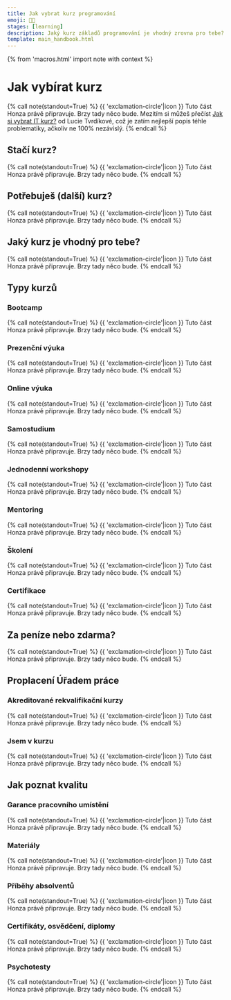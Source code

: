 ```yaml
---
title: Jak vybrat kurz programování
emoji: 🧑‍🏫
stages: [learning]
description: Jaký kurz základů programování je vhodný zrovna pro tebe? Které jsou rekvalifikační a jak je to s úřadem práce? Prezenčně, nebo online? Za peníze, nebo zdarma?
template: main_handbook.html
---
```


{% from 'macros.html' import note with context %}

# Jak vybírat kurz

{% call note(standout=True) %}
  {{ 'exclamation-circle'|icon }} Tuto část Honza právě připravuje. Brzy tady něco bude.
  Mezitím si můžeš přečíst [Jak si vybrat IT kurz?](https://lucietvrdikova.cz/nahlednete-za-oponu-jak-si-vybrat-it-kurz/) od Lucie Tvrdíkové, což je zatím nejlepší popis téhle problematiky, ačkoliv ne 100% nezávislý.
{% endcall %}

## Stačí kurz?

<!-- 80 % hodnoty kurzu je na tobe -->
<!-- nikdo z tebe programatora neudela -->
<!-- projekt -->

{% call note(standout=True) %}
  {{ 'exclamation-circle'|icon }} Tuto část Honza právě připravuje. Brzy tady něco bude.
{% endcall %}

## Potřebuješ (další) kurz?

<!-- tutorial hell -->

{% call note(standout=True) %}
  {{ 'exclamation-circle'|icon }} Tuto část Honza právě připravuje. Brzy tady něco bude.
{% endcall %}

## Jaký kurz je vhodný pro tebe?

{% call note(standout=True) %}
  {{ 'exclamation-circle'|icon }} Tuto část Honza právě připravuje. Brzy tady něco bude.
{% endcall %}

## Typy kurzů

### Bootcamp

{% call note(standout=True) %}
  {{ 'exclamation-circle'|icon }} Tuto část Honza právě připravuje. Brzy tady něco bude.
{% endcall %}

### Prezenční výuka

{% call note(standout=True) %}
  {{ 'exclamation-circle'|icon }} Tuto část Honza právě připravuje. Brzy tady něco bude.
{% endcall %}

### Online výuka

{% call note(standout=True) %}
  {{ 'exclamation-circle'|icon }} Tuto část Honza právě připravuje. Brzy tady něco bude.
{% endcall %}

### Samostudium

<!-- text, video, youtube, platformy -->
<!-- neni osnova, tutorial hell -->
<!-- nedelaji chyby na obrazovce -->

{% call note(standout=True) %}
  {{ 'exclamation-circle'|icon }} Tuto část Honza právě připravuje. Brzy tady něco bude.
{% endcall %}

### Jednodenní workshopy

{% call note(standout=True) %}
  {{ 'exclamation-circle'|icon }} Tuto část Honza právě připravuje. Brzy tady něco bude.
{% endcall %}

### Mentoring

{% call note(standout=True) %}
  {{ 'exclamation-circle'|icon }} Tuto část Honza právě připravuje. Brzy tady něco bude.
{% endcall %}

### Školení

{% call note(standout=True) %}
  {{ 'exclamation-circle'|icon }} Tuto část Honza právě připravuje. Brzy tady něco bude.
{% endcall %}

### Certifikace

<!-- certifikát vs certifikace -->

{% call note(standout=True) %}
  {{ 'exclamation-circle'|icon }} Tuto část Honza právě připravuje. Brzy tady něco bude.
{% endcall %}

## Za peníze nebo zdarma?

<!-- Přednášky vysokých škol -->

{% call note(standout=True) %}
  {{ 'exclamation-circle'|icon }} Tuto část Honza právě připravuje. Brzy tady něco bude.
{% endcall %}

## Proplacení Úřadem práce

### Akreditované rekvalifikační kurzy

{% call note(standout=True) %}
  {{ 'exclamation-circle'|icon }} Tuto část Honza právě připravuje. Brzy tady něco bude.
{% endcall %}

### Jsem v kurzu

{% call note(standout=True) %}
  {{ 'exclamation-circle'|icon }} Tuto část Honza právě připravuje. Brzy tady něco bude.
{% endcall %}

## Jak poznat kvalitu

### Garance pracovního umístění

<!-- Income Share Agreement -->

{% call note(standout=True) %}
  {{ 'exclamation-circle'|icon }} Tuto část Honza právě připravuje. Brzy tady něco bude.
{% endcall %}

### Materiály

{% call note(standout=True) %}
  {{ 'exclamation-circle'|icon }} Tuto část Honza právě připravuje. Brzy tady něco bude.
{% endcall %}

### Příběhy absolventů

{% call note(standout=True) %}
  {{ 'exclamation-circle'|icon }} Tuto část Honza právě připravuje. Brzy tady něco bude.
{% endcall %}

### Certifikáty, osvědčení, diplomy

<!-- certifikát vs certifikace -->

{% call note(standout=True) %}
  {{ 'exclamation-circle'|icon }} Tuto část Honza právě připravuje. Brzy tady něco bude.
{% endcall %}

### Psychotesty

{% call note(standout=True) %}
  {{ 'exclamation-circle'|icon }} Tuto část Honza právě připravuje. Brzy tady něco bude.
{% endcall %}




<!-- {#

Certifikát vydaný společností Green Fox Academy, který dokládá splnění podmínek kurzu a složení závěrečné zkoušky.
Pokud splníš podmínky pro účast v akreditovaném kurzu, získáš i osvědčení o rekvalifikaci od MŠMT ČR.

jsemvkurzu.cz
https://www.uradprace.cz/rekvalifikace-1
https://cs.wikipedia.org/wiki/Rekvalifikace

https://beta.www.jobs.cz/poradna/programujte-5-rad-jak-si-vybrat-dobry-kurz/
https://www.czechitas.cz/blog/jak-si-vybrat-kurz
https://www.itnetwork.cz/blog/jak-si-vybrat-it-kurz-v-5-jednoduchych-krocich

- základy programování kurz
- online
- rekvalifikační
- letní
kurz programování
- recenze
- online, youtube
- cena
- zdarma
- pro začátečníky
- pro děti
- pro ženy
- python, java, c#, cnc, webových stránek, webu
- praha, brno, ostrava, olomouc...

problem rekvalifikacnich kurzu
https://discord.com/channels/769966886598737931/788823881024405544/806236997545885718

BTW možnost splácet až ze mzdy je o dost méně výhodná, než si vzít úvěr v bance. Pokud bych si půjčil na celých ~170000 Kč, co stojí GFA a splácel to celé ty 4 roky, tak je to splátka kolem 4000 měsíčně a cena celého úvěru je 20000 Kč. Rozdíl 70000 Kč a samozřejmě v tom zahrnuto vše, co musí banky dodržet ze zákona. Chápu, že ho každej nedostane, ale nedalo mi to nepoznamenat.
https://www.facebook.com/groups/144621756262987/permalink/812343062824183/?comment_id=812442359480920&reply_comment_id=812627816129041&__cft__[0]=AZUT0qkG5wJZCam03qPSdt7pl0uDNOKGs5BRTL57sMVx6tkugan65PyUSGGJFZ3pikwddVx0UMZXjYxmFvRh0ceDbkrkOCZ_4QTMF7zp0aDDNlGx8eWqLcoYlU6opPd1NZw&__tn__=R]-R

Dan: Jeden velkej problém bootcampů je ten, že pro ně je obchodně nejlepší vzít lidi, co by to zvládli sami, ale neví to. Nejmíň práce je to naučit, nejlepší úspěchy absolventů.

Sekce s mnoha odkazy na kurzy je tato https://junior.guru/practice/#courses S tou nejsem spokojený, protože jedním z cílů JG je vyřešit začátečníkům rozhodovací paralýzu a ukázat jim jasnou cestu, kde a s čím začít. Tato sekce jde proti tomu, je to snaha o vyčerpávající výčet a různé vzdělávací agentury jsou tam abecedně na jedné hromadě. Právě jsem tam SDA přidal, odkaz na vás tam určitě patří. Jaká je budoucnost té sekce zatím nevím, ale v současné chvíli si myslím, že takový seznam nikomu moc nepomáhá. Bylo by podle mě lepší vysvětlit co je bootcamp, online kurz, prezenční kurz, jaké jsou v ČR/SR možnosti. Dodat lidem informace, které jim pomohou zjistit kontext a informovaně si sami z nějakého nezaujatého „katalogu“ vybrat to, co jim bude nejvíc vyhovovat - jinak se budou rozhodovat jen podle toho, kdo bude mít nejvytrvalejší PR (...narážím na Coding Bootcamp Praha).

Ahoj, chci se zeptat jaká je realita mezi kurzem a zaměstnání? Ptám se pro to jestli se dá uplatnit zkušenosti  z kurzu kterým jsem prošel a nebo to chce se zaměřit ještě na něco ?

vytvořit „návod“ na kurzy a bootcampy do příručky a propojit to - Jak vybrat kurz?

Dopředu můžu říct že žádný kurz z tebe programátora neudělá pokud tomu nedáš víc času sám.
https://www.facebook.com/groups/144621756262987/posts/901761870548968/?__cft__[0]=AZVHxasMxYVuyYJzNQaSd3oe0DO85-T_IdwNLf1vzCgHTjAvg5dWlOGnbDx56CSLgu1jcq7zu0UviPCgLlbhj95_ZdrVR3g7kfTJblMkv6zkt_EKTUIJ6tPzjm8Mvbv-hIGKdHrrO6wWvP9b1WncCCWjzWOc8u4yZXDwVEq_3QYyuZ0QAyf2dRBBW6S_h7DY8yo&__tn__=%2CO%2CP-R

typy kurzů
tutorial hell

Learn learn learn loop
https://twitter.com/OzolinsJanis/status/1420344259367030784

https://twitter.com/OzolinsJanis/status/1592122944280748035

Code Tutorials Are Holding You Back https://www.youtube.com/watch?v=EkUuXQUByuw

Poslechnout ještě jednou a udělat z toho citáty a linkovat z katalogu pod skillmea
https://overcast.fm/+U67E82wxk

Stránka o tom, jak vybírat kurz atd.
https://discord.com/channels/@me/790198607193309204/889127635551133828

mrknout na disk do analýza trhu / gfa

Dan vysvětluje akreditace ÚP https://www.facebook.com/groups/144621756262987/posts/968205110571310/

Nukiska
https://discord.com/channels/769966886598737931/917869792495550474/920361602455306311

Mentoři za peníze
https://discord.com/channels/769966886598737931/788826407412170752/887687959669800970

ETICKÉ DILEMA
Rovnou doplním etický dilema, na který jsem narazil jako někdo, kdo komerčně pomáhá začátečníkům k první práci: Nejvíc peněz za nejmíň práce je nechat si platit od lidí, kteří to vlastně (skoro) nepotřebujou, ale z nějakýho důvodu to nevědí. Těch, co už umí skoro všechno potřebný nebo těch, kteří by se to klidně naučili sami z nějakých online kurzů. V podstatě jen „slíznout smetanu“ a inkasovat od nich za fixní délku výuky nebo provizi od zaměstnavatelů nebo oboje. Taky máš pak krásný statistiky, spousta absolventů to pak fakt dělá atd. Lidi, kteří potřebujou třeba víc tý pomoci jsou z takového hlediska (fixní cena) nákladnější a míň zajímavý. Ostatně některý kurzy/akademie jsou přímo firem nebo v těsný spolupráci s jejich recruitery nebo s recruiterskýma firmama. Což není nutně špatně, ty lidi chtějí najít práci a firmy zase lidi, ale je dobrý si uvědomit, kudy tečou peníze a tedy zájmy. Proto jim pak nevadí, když hodně lidí odpadne (během nebo v přijímacím procesu), protože náklady byly malé a získali tím přeci jen několik lidí, z kterých něco budou mít. (Tím nemyslím jen Smartbrains i když to vypadá, že to sedí i na ně)
https://discord.com/channels/769966886598737931/769966887055392768/862732587192549416

GFA cena
https://discord.com/channels/769966886598737931/769966887055392768/860589911634477076

ISA (Income Share Agreement)
https://discord.com/channels/769966886598737931/789092262965280778/862726102212149298

Zed Shaw - bootcampy

Bootcampy které slibuji napojeni na firmy jsou v podstatě lež, žádný 90% positioning není, alumni si pak s minimální pomoci bootcampu hledají práci sami a to i na stránkách jako JG. Certifikat z bootcampu nemá žádnou hodnotu.
https://www.reddit.com/r/learnprogramming/comments/ibiu5o/took_a_bootcamp_more_than_doubled_my_salary_not/

Bootcampy
https://twitter.com/jesslynnrose/status/1217041708170522625
https://twitter.com/jesslynnrose/status/1217041708170522625
https://www.freecodecamp.org/news/coding-bootcamp-handbook/

Bootcamp mi doporučil Balda. Bootcamp je super, protože je intenzivní a dlouhodobý, takže se toho naučíte spoustu (pokud to mentálně ustojíte), ale dáte za něj slušnější balík peněz
https://www.codingbootcamp.cz/

https://twitter.com/rubenharris/status/1225185221244379136



AKREDITOVANÉ KURZY MŠMT
https://www.msmt.cz/vzdelavani/dalsi-vzdelavani/databaze

Dan:

Já chápu, že hledáte „akreditaci na ÚP“ (ve skutečnosti ji uděluje MŠMT), protože to nechcete platit. Zkusím vám ale přidat i pohled z druhé strany.

I já bych byl rád, kdyby někdo uhradil/přispěl na náklady lidem, kterým pomáhám v získání jejich první práce v IT.

Proto jsem se o možnost akreditace zajímal, ale vzdal jsem to, protože velká část těch požadavků jde proti tomu, jak jsem přesvědčen, že je nejlepší se učit.

Další faktor je, že pokud díky akreditaci má někdo zajištěn přísun dotovaných lidí z Úřadu práce, má poměrně malou motivaci to nějak měnit a modernizovat, protože zlepšení víc lidí nepřinese, stojí peníze a zas tolik ÚP neproplácí, nehledě na to, že radikálnější změny by vyžadovaly další náklady na akreditaci…

Čímž neříkám, že (všechny) akreditované kurzy jsou špatné, znám absolventy některých, kteří v IT pracují, ale neumím je s čistým svědomím doporučit.

-------

Ještě jednu vlastnost ty rekvalifikační kurzy mají tím, že na ně ÚP vlastně moc neplatí, pokud tam není významná spoluúčast, tak ani nebývají dost rozsáhlé, aby reálně dostatečně připravily na praxi. Z nuly/skoro nuly na zaměstnatelného (a je asi jedno co) mi přijdou 3 měsíce mnohem rozumnější minimum.

Přemýšlím co vám poradit, protože i to, že teď začaly prázdniny znamená, že se nedá ani chodit někam na FIT na přednášky apod. případně na cenově dostupné kurzy na VŠ (typu http://kurzy.vsb.cz/, nevidím tam data, je to v Ostravě, … ale jen pro ilustraci).

Inventi už tu někdo zmiňoval a možná jsou i další firmy, které budou ochotny si někoho vychovat, typicky pro ty úplně entry-level testerské pozice.

Nejrealističtější a nejpraktičtější mi připadá začít se učit hned, sám pomocí online kurzů. Datař/tester nejsem, takže konkrétní dobré kurzy bude muset doporučit někdo jiný. Z jiných částí IT mám poměrně dobrou zkušenost s Codecademy.

A zároveň zkusit najít někoho, kdo to dělá a může nasměrovat na začátku. Kdyby ho zajímal webový frontend, tak rád pomůžu.

Rychlokvašky
https://discord.com/channels/769966886598737931/1104687389328281672/1105964105094934638

No rozhodně bych si poradila ať se více ptám na věci, které mi nebyly úplně jasné. I když prostředí v Pyladies bylo přátelské, ten strach položit "hloupý dotaz" tam pořád častečně byl a byla to škoda :). Dále nenechat se odradit a zdeptat tím, že to trvá déle než člověk čeká, popřípadě má pocit, že mu to jde pomaleji než zbytku. A taky teď zpětně vnímám to, že vymyslet si nějaký větší projekt a sehnat si mentora na zpětnou vazbu by mě dopředu posunulo rozhodně rychleji. A rozhodně bych si doporučila věnovat se tomu pravidelně. Stávalo se mi, že jsem měla v učení třeba měsíc pauzu a pak bylo o dost těžší se do toho znovu  dostat :).

Příručka: rekvalifikace proplacená od státu
https://byznys.ihned.cz/c1-66848610-chcete-rekvalifikaci-na-programatora-ci-pilota-dronu-vime-jak-si-ji-nechat-zaplatit-statem-nebo-unii

Certifikáty a akreditace
https://trello.com/c/Wfy4o1o8/4926-certifikaty

https://www.czechitas.cz/blog/jak-si-vybrat-kurz

mely by kurzy mit vlastni materialy?
https://discord.com/channels/769966886598737931/769966887055392768/845278004624228372

maji najaky smysl psychotesty?
https://discord.com/channels/769966886598737931/769966887055392768/845265153971716107

co je bootcamp
https://www.facebook.com/groups/1806114342948040/permalink/3581897008703089/?comment_id=3582808101945313&__cft__[0]=AZVLPF3myMElmSDbhPIfH2EZ_WoHV5ppoxFJuhlx90CTy5jEt8mXlPdgb37GZMRp13tfKjPTm9LoDfBuu9oWumBKTlHgU2-QdTKVuuGwHsCqwMuNvsFEAe_W8eDwWCDPsHg9v80aSIvrh9H0haubkwBohkixR4aQwzGnNl0Cbup9AzD_wdDoPFFdVGPz-he0xL0&__tn__=R]-R


--- https://discord.com/channels/769966886598737931/1107639286486028321/1107697000478158848
Ze zkušenosti z 8 měsíčního SDA:

1. Nedělat kurz s tím, že když ho udělám, budu mít práci, ale s tím, že když ho udělám, začnu tvořit svoje projekty a nepřestanu se učit
2. Reálně si určit časový možnosti (frekvence kurzu, délka, moje tendence k prokrastinaci, dojíždění pokud není online, děti, atp.) tak, abych nevyhořel a měl čas na vlastní procvičování mimo kurz, čtení si a zajímání se, rejpání, experimentování
3. Nenechat se od kurzu demotivovat tím, že třeba jsem si vybral backend, ale teď mě láká frontend atp.
4. Přidat se do nějaký komunity / chodit na workshopy, případně na to nebýt sám
5. Nezačínat se učit programovat kurzem, ale nejdřív si to chvíli zkoušet
6. Kurz není potřeba
7. Programovat je potřeba
8. Nenechat se rozladit množstvím technologií a případně tím, že já se učím tuto, ale u nějaký podobný alternativy všude čtu, že je populárnější
9. Ptát se lektora, zejména, pokud mi něco není jasný a ne jen sedět, koukat, opisovat a pak si to hledat (na to stačí youtube a nepotřebuju drahý kurz a lektora)
---


--- https://discord.com/channels/769966886598737931/769966887055392768/1107575340919947344
Kdybych měl **tipnout** proč — tedy kromě nejpravděpodobnějšího zkreslení malým vzorkem — tak ty, které projdou DA se to už předtím léta vlastně učily, takže toho vlastně umí spoustu a teprve po DA se odhodlají tu práci hledat.
U testingu čekám víc „nejsnazší začátek, není potřeba tolik umět“ a v kombinaci s tím, že narozdíl od „něco si naprogramuju“ asi nikdo doma neřekne „něco si otestuju“, takže veškerá znalost jde z kurzů, které si myslím nevybírají účastnice tolik podle stávajících IT znalostí, tak to tak může dopadat. Podle motivace snad vybírají, ale pokud je celý proces od 0 do zaměstnání moc rychlý, ani si nestačí uvědomit, co ta práce znamená.
---


--- https://discord.com/channels/769966886598737931/1102026858268209192/1102981412170235966
Jen dodám, že
> nevim jak posoudit verohodnost a efektivitu daneho kurzu
neví asi nikdo 😄 Ale základ je pochopit svou situaci, pochopit co každý z těch kurzů nabízí a minimálně si vybrat ten, který se pro tu mou situaci nejvíc hodí. Např. ITnetwork a GFA jsou typově kurzy úplně jiné, za úplně jiné peníze, s úplně jinou časovou náročností a stylem výuky a hodí se pro úplně jiné lidi. Jestli se upsat nějakému konkrétnímu kurzu je otázka až na druhém místě, protože nejdřív musíš vědět, z čeho vůbec vybíráš.
---


--- https://discord.com/channels/769966886598737931/811910392786845737/856204731193884683
Zajímavý web https://calmcode.io/ s krátkými lekcemi, který zatím pokrývá hlavně Python. Líbí se mi, že lekce k args a kwargs končí srozumitelným příkladem situace, kdy se podobná věc může hodit. https://calmcode.io/args-kwargs/usecase.html
---


--- https://discord.com/channels/769966886598737931/811910782664704040/869859900572983377
Jessica Rose si plní sen udělat začátečnický webdev kurz zadarmo: https://www.classcentral.com/report/webdev-bootcamp/
Za Jessicu se můžu zaručit, není to žádné skryté tahání peněz.  (Jestli ji teda nezradí platforma, ale to Class Central  vypadá OK.)
Místo peněz kurz vyžaduje čas a dřinu, jak říkají v https://www.classcentral.com/report/webdev-bootcamp/#expectations  ~~(Já ten čas nemám, tak se nepřihlásím...)~~
---


--- https://discord.com/channels/769966886598737931/788832177135026197/868020295351537704
https://www.udemy.com/course/the-modern-python3-bootcamp/
https://www.udemy.com/course/100-days-of-code/
https://www.udemy.com/course/automate/ (kdysi jsem někde sehnal kód, abych to měl zdarma, ale teď nemůžu najít kde)
---


--- https://discord.com/channels/769966886598737931/788832177135026197/1050093159587250176
„tenhle kurz Javy je co jsem viděl je asi nejvíc oceňovanej on-line a na druhou stranu se o něm hodně málo ví. Sám jsem ho zatím neprošel a koukal jsem do něj a vypadal fakt dobře :)) “, napsal mi jinde <@414887173154930698>, tak to sem dávám:

https://java-programming.mooc.fi/
---


--- https://discord.com/channels/769966886598737931/789092262965280778/1040690678247739483
Ha ha, nevím jestli pod stejnou skupinou, ale na ten příspěvek jsem na fb reagoval jako absolvent (nemám žádný jiný business s GFA).

A moje vlastní pritakani, tedy částečný souhlas byl pouze s tím co jsem dával zpětnou vazbu i GFA po dokončení, že prostě neřeknou úplně narovinu jak extrémně náročné to je. Oni to jako naznačí, ale není v jejich zájmu si brát zákazníka.

Myslim že nejdůležitější je celá životní fáze ve které se člověk nachází, jestli si to může dovolit finančně, jestli je v "nejlepší fázi života" Teda neřeší nějaký extrémní stress, neřeší nějaká velká vztahová traumata, neřeší osobní I pracovní problémy, nebo zdravotní problémy. Oni to naznačí, ale spíš to nedotahnou dokonce, než aby si vzali klienta (alespoň za mě jsem měl takový pocit) a pokud máte úplně optimální situaci, ale třeba jste v životě neprogramovali, připravte se na jízdu na tobogánu mordorem (zejména u té intenzivní části)

Nadruhou stranu pokud jste ready (což člověk nikdy sám pořádně neví, ale dá se to alespoň odhadnout a v tomhle myslím že by to měl mít greenfox jako první informací na svých stránkách) a jste ochotni u intenzivního kurzu trpět (ne nutně) a zároveň si přinést spoustu obohacujicich zážitků obecně jste velmi výkonné povahy (nebo alespoň běžně) greenfox naprosto doručí co slibuje a celý ten komentář je vážně spíš fikce z mojí zkušenosti.

Ale prostě někdo kdo nikdy neprogramoval a najednou má sedět 12 hodin denně velmi intenzivně u náročné programátorské látky, bude muset podat bez nadsázky trochu heroický výkon. Abych to trochu odlehcil, začínal jsem v intenzivní fázi že které jsem pak přešel na Part-time (zjistil jsem že můj život pro to není dost zařízený, zároveň jsem v tom viděl unikátní příležitost)  a v té intenzivní verzi jsme měli např člověka který měl vlastní business, (vlastní firmu) velkou rodinu a stíhal mám pocit si v přípravném týdnu na zkoušky  odjet na dovololenou, celou látku zvládat jako jeden z těch více vepředu a během onlinelekci
---


--- https://discord.com/channels/769966886598737931/789092262965280778/1037426032849993776
Kromě kurzů od <:czechitas:842465242071171132>  Czechitas (Staň se kodérkou nebo DA: Web), které mají bezkonkurenční poměr cena / výkon, tak jen nás, tedy <:coreskill:929824061071192084> https://CoreSkill.tech

Jaké jsou alternativy?
<:sdacademy:929734682097107024> SDA https://sdacademy.cz/kurzy/javascript/
Primakurzy https://www.primakurzyonline.cz/tvorba-www-stranek (obsah nedostatečný)
<:engeto:929737378288005140> https://engeto.cz/webova-akademie/ (příliš krátké)
StepIT: https://praha.itstep.org/kurz-front-end (ale není to online)
Škola kódu: https://skolakodu.cz/web-programator/ (jQuery uff)
AbecedaPC https://skoleni.abecedapc.cz/rekvalifikace-webdesigner (sorry, ale nesmyslný obsah)

Ostatní, například <:greenfox:929737456423698472> GFA a další neučí frontend nebo **jen** frontend
---


--- https://discord.com/channels/769966886598737931/769966887055392768/1010071732880674816
**Zájem firmy** je tvorba zisku. Pokud nebudeš mít výsledky, tak nepřijdou klienti a nebude zisk. Takže opravdová spokojenost je až sekundární. A opět sem to viděl na vlastní oči.
Já to mám sice trochu jinak, ale taky tomu, co dělám, říkám byznys skoro ironicky.

> klientových očekáváních
I protože jsme na dlouho a za poměrně dost peněz, tak se snažíme to očekávání na začátku sladit jak jenom to jde.
Takže je to zodpovědnost firmy. Opět jsem viděl lidi, co dali nevratně vyšší desítky tisíc za kurz, který byl moc pokročilý nebo moc začátečnicky pro jejich úroveň, považuju to primárně za selhání toho, kdo jim to prodal.

> schopnostech
jasně, někomu to jde rychleji nebo už má start za sebou, proto jedeme personalizovaně, každej svým tempem, to je dost těžké při skupinové frontální výuce řešit

> někdy mám pocit, že se ji žák snaží zbavit
Určitě někdo může zaujmout hodně pasivní postoj, „bav mě / uč mě“, zvlášť když je to povinná (a „povinná“) výuka někde na ZŠ a SŠ, ale i proto pomáhám jen dospělým, kteřá to mají už srovnané a motivaci mají vyřešenou.
Zážitek s několika lidmi, co byli mentálně ještě na střední mi stačil, abych věděl, že to není pro mě.
A píšu mentálně, poznal jsem i mladší věkem než oni, s kterýma byla radost něco dělat.
---


--- https://discord.com/channels/769966886598737931/769966887055392768/1009900463908462622
Mě to přijde strašně důležitý téma, už protože nějaké „kurzy“ dělám jako živobytí 🙂 a taky asi každý tady v klubu nějakým kurzem projde (i kdyby byl online).

Pointa toho mého pohledu je, že neexistuje žádná objektivní metrika, kterou by se daly kurzy srovnávat. Ve světě bootcampů je to často % těch, co do nějaké doby najdou práci, ale jednak se s tou metrikou snadno a často podvádí (i když formálně to může být pravdivé číslo) a jednak je to závislé i na tom, jaké lidi nabíráš atd.

Proto je nakonec subjektivní hodnocení lidí, kteří tím projdou, to jediné relevantní ne protože by bylo ideální, ale protože jiné reálně není možné a samozřejmě je lepší než nějaké skóre typu 4/5, se dozvědět kvalitativní data typu lektoři byli takoví a makoví, měli na nás tolik času, problémy v kurzu firma řešila atd.
---


--- https://discord.com/channels/769966886598737931/769966887055392768/999610490294652958
Nemám zkušenost konkrétně s ITnetwork, takže píšu obecně. Pokud seženeš dobrý kurz a pracák ti to proplatí, tak je to samozřejmě značka ideál, protože budeš za sebou mít dobrý kurz a ušetříš peníze 🙂 Hrajou do toho ale několik věcí:

📝 Kurz, který lze proplatit pracákem, musí splňovat nějaké formální požadavky, které mohou být třeba trochu zastaralé, nebo náročné na byrokracii či jinou režii. Toto ovlivňuje způsob, jakým lze pak ten kurz vést a ne každý má prostor a energii na to, aby to splnil, i když by to splnit mohl, nebo dělal ten kurz inovativně navzdory těm formálním požadavkům.

<:philosoraptor:911721791146315826> Kurz, který umožňuje proplacení z pracáku, má přísun lidí z pracáku. Lidé tam jdou a neplatí to. To vytváří určité motivační pokřivení, protože na to lidi nehážou svoje vlastní peníze a tudíž nehodnotí tak přísně kvalitu (když to nebude užitečné, nechají si to proplatit a pokrčí rameny, ale neřeknou si „tyjo, to za to fakt nestálo, chci peníze zpět, nebo jim napíšu blbou recenzi aspoň“). Zároveň kurz má dobrý zdroj studentů, kteří jdou po ceně (mají proplaceno, tedy to mají zadarmo nebo skoro zadarmo) a nemusí se namáhat udělat ten kurz nutně nějak skvěle aktuální nebo jinak perfektní, protože i průměrný kurz bude prostě stačit, studenti přijdou, peníze přijdou, proč se snažit. Tímto nechci ty kurzy všechny nějak šmahem hodnotit, jen chci prostě říct, že je dobré si vždy uvědomit byznys model a motivaci toho, od koho kupuju, protože mi to pak umožní dávat si pozor na ty správné věci, když vybírám.

🏅 Drtivá většina kurzů nestačí na to, abys pak naběhl na pohovor a z první tě vzali, i kdyby to desetkrát v promo materiálech tvrdili. Stát se to může, ale častěji potřebuješ ještě udělat něco navíc po kurzu, typicky vytvořit nějaký svůj demo projekt, na kterém ukážeš, že umíš něco sám vyřešit a vytvořit, ne pouze „opisovat z tabule“. Pokud kurz dává nějaký certifikát, je to pro většinu zaměstnavatelů jako diplom z plavání ve školce. Je to milé, ale přihlížet budou spíš na to, co ukážeš v bazénu. Pro samotný certifikát to tedy spíš nedělej, dobře si prostuduj náplň kurzu. Toto se týká skoro všech kurzů, ne pouze těch, které umožňují proplacení z pracáku.
---


--- https://discord.com/channels/769966886598737931/788832177135026197/985177771284262962
20 hodin týdně 2 roky.
https://twitter.com/kondrej/status/1535586323461033984
https://twitter.com/svpino/status/1535230313315508224
https://github.com/ossu/computer-science
---


--- https://discord.com/channels/769966886598737931/788832177135026197/985904462071742535
[Python / Java / Kotlin / Frontend]
**JetBrains Academy** (https://www.jetbrains.com/academy/)
- Pěkné učební plány postavené na psaní malých projektů
- Vlastní knowledge map a propojení s IDE od JetBrains
- Zdarma tracky: Kotlin Basics a Frontend Developer
---


--- https://discord.com/channels/769966886598737931/788832177135026197/980377341870100520
Pro <@786562518985605132> a kohokoliv dalšího - bezva učební videa Pythonu z dílny <@733309153275019326>  https://youtube.com/playlist?list=PLFt-PM7J_H3GJSvIWwJDaAgJjq9W-oWSF
---


--- https://discord.com/channels/769966886598737931/789092262965280778/979083071053762560
Předpokládám že máš na mysli kurz s lektorem.
Nemám zkušenosti, ale podle toho co vím. Používají materiály které najdeš i na ITNetworku. Většinou ty od Davida, protože ty jako jediné mají potřebnou úroveň, najdeš tam desítky článků které obsahují chyby, nedokončené seriály, atd. V rámci kurzu ti odemknou všechny potřebné lekce z daného bloku, tedy pokud nejsou dané články free. Výhoda je očividná, a to lektor kterého se můžeš doptat, pokud něčemu nerozumíš. Myslím že dostaneš i kontakt na lektora.

Jako druhou výhodu bych viděl že některé kurzy (webové aplikace) lze uhradit v rámci rekvalifikace skrze úřad práce.
---


--- https://discord.com/channels/769966886598737931/769966887055392768/976037409215115274
Naučit se programovat “doma” je normální, to není volný čas, ale domácí příprava, a může být časově i několikanásobně náročná, než kolik času strávíš sezením v učebně při kurzu.
---


--- https://discord.com/channels/769966886598737931/789092262965280778/974326857015115796
Ctu taky jednu z moznosti BeeIT, tak ráda neco málo sepíšu, protože vím, že když jsem sem přišla, psali jste mi, že o BeeIT tady zatím moc nepadlo.

 Mám za sebou velkou část C# a SQL, ale ještě nejsem u konce. Já jsem zatím spokojená, ale má to svá specifika.
Kurz je možné chodit jak fyzicky, tak i online (aspoň ten náš jde), lektoři na to jsou připraveni. Nicméně z našeho kurzu jsem asi z 15 lidi byla jediná, kdo do učebny docházel. Což mě trochu mrzelo, protože jsem se těšila, že poznám i ostatní souputníky - ti často ani nejsou switcheři, ale lidi, které tam poslala firma, aby se přivzdělali. Bohužel si nikdo na lekcích ani nezapíná kamery (lektoři ano, studenti ne). Lekce mají pěkný materiály a kurz je určen pro někoho, kdo už aspoň něco umí, což bylo pro mě rozhodující (nechtěla jsem na kurz, kde první 8 lekcí budeme probírat podminky - to je nadneseny, vím). Takže sice jsme šli od základu, ale měli jsme to během asi dvou lekcí zfouknuté a pak se šlo rovnou na OOP a pak to začal být fičák. Ale co vim, tak Python mají udělaný pro úplné začátečníky, takže to se od C# liší.

Úkolů na procvičování bych si i klidně představila víc, ale zase neměla jsem tolik moc času navíc. Ale zato byly zajímavý. Třeba zkusit si naprogramovat jednotlivé metody, které dela list nebo linkedList (add, remove...). Hodně oceňuji, že mám materiály, do kterých můžu nakouknout (hlavně k wpf), až budu něco hledat, dá se v nich hezky vyznat. Nějakým způsobem se rozjíždí i projekt, ale to je něco, co podle nemají moc vymakané (metodologicky), ale myslím, že hodně hraje i roli to, že se účastníci nepotkavaji fyzicky... nějak se snažíme o tom komunikovat, ale moc si neumíme rozhodit praci mezi sebe.
Určitě sem hodím někdy v červnu i nějaké info už kompletně po kurzu se všemi dojmy. Kdyztak se klidně dal doptej :)
---


--- https://discord.com/channels/769966886598737931/788826407412170752/972951035226247258
Práce, kterou jste doteď dělali jako koníčka po večerech najednou děláte přes den a máte za ni zaplaceno. Učíte se 3x rychleji -> nové informace nasáváte jak podvědomě (protože se to na vás valí ze všech stran a chtě nechtě jste součástí), tak vědomě a cíleně (protože máte silnější potřebu a motivaci se učit, už jen pro to, abyste si tu práci udrželi).
Píšu, nevzdávejte to, ale ve zkušební době není ostuda to vzdát, pokud cítíte, že to není ono. Nemusí vám vyhovovat prostředí (malá kancelář nebo velký open-space), tým (ne s každým si lidsky sednete), práce (představovali jste si něco jiného), časové možnosti (dojíždění moc dlouhé a drahé), nebo naopak remote či home-office není tak super, jak jste si mysleli.
Buď máte to štěstí a víte předem, co hledáte (a moc nedoporučuji se do něčeho nutit s tím, že si možná zvyknete), nebo si to prostě musíte vyzkoušet a pak zvážit případnou změnu. I samotná změna projektu může být pro někoho problémová, na to pozor už při pohovoru, zda si chcete přechod na jiný projekt určovat sami nebo vám nevadí, když vás podle potřeby realokují jinam.
To se teď stalo mně, po 3 měsících zaškolování na jednom projektu (a s ním související tým, prostory, režim, atd.) mě zítra čeká v rámci zákaznické společnosti nový projekt, nové prostory, nový tým, nový režim. Já jsem dost přizpůsobivá a obecně nemívám se změnami problém, přesto je pro mě tento přesun trochu „šok“, že se to v praxi opravdu děje. 😊
Co bych si dnes před nástupem do práce poradila, tak hlavně KLID. Kladla jsem na sebe od začátku vysoké nároky a zbytečně se tím nervovala. Nepřemýšlela jsem nad tím tak, že mám celé 3 měsíce na to, abych poznala novou práci, spíš jsem to brala jako snahu nic nezkazit a za každou cenu se tam udržet. 😊 Do dnešního dne se mi přes LinkedIn ozvalo asi 10 dalších recruiterů, zda nehledám pracovní příležitost (a to nemám zelené kolečko opentowork). Lidí je opravdu nedostatek, a pokud nejste na stávající pozici spokojeni, nebojte se změny. Držím palce!
---


--- https://discord.com/channels/769966886598737931/769966887055392768/939234781462405120
Kurz na prg.ai je spíš takový populárně naučný: https://prg.ai/elements-of-ai/
Ten doopravdický kurz je na ČVUT a Matfyzu 🙂
Samozřejmě samouci mohou vyzkoušet různé OCW platformy, samostatné online kurzy, ... nebo i kurz pydata.cz (který zatím běží v podobě navazujícího kurzu pro PyLadies): https://projekty.pyladies.cz/course?course=pydata-2021-praha-podzim
---


--- https://discord.com/channels/769966886598737931/788832177135026197/912663319645683723
Jak chtěl Dan Srb,
já nedávno doporučoval https://learnjavascript.online/.
Je to cca měsíc, co jsem to dodělal. Seděl jsem u toho celkově týden několik hodin denně.
Je dobré mít už nějaké základy programování. Na obsah se lze podívat v odkaze.
Kurzem tě provází postupně od elementárních věcí po pokročilejší. K výkladu jsou doplňující interaktivní cvičení hned vedle výkladu. Těch druhů cvičení není mnoho, ale postupně se opakují avšak s tím rozdílem, že nově je upravíš o nově naučenou látku. Vidíš tedy několik různých variant řešení a provedení. Kolikrát to je až otravný a chceš pokračovat dál ale on tě nepustí. Musíš to udělat. (Samozřejmě nemusíš, můžeš se jedním Help tlačítkem proklikat k tomu, že se ti odemče další kapitola. Je to však schovaný, aby tě to nelákalo. Asi jako možnost odstranit FB profil :)) Takto ti třeba nejprve bezpečně seznámí a procvičí s tebou Promises, a až pochopíš toto, ukáže ti (po několika jiných kapitolách) Async/Await srandy.

Když nevíš, můžeš použít nápovědy autora. Když ti dojdou nápovědy, můžeš si nechat zobrazit řešení. Zobrazit nápovědu a popř. řešení můžeš až po určité době. Tímto tě chce jemmě donutit zapojit hlavu a ne jen prolítnout tutoriál jak knižku v knihkupectví.

Kurz stál cca 1300,-.
Po kurzu už mi stačí do kurzu občas nahlédnout na nějakou drobnost, ale po většinu času stačí MDN.

Po tom kurzu jsem hned najel na tvorbu webovek, který jsem měl v plánu už dřív.

Na kurz jsem přešel z freecodecamp kurzu, který jsem prolítl mega rychle (myslím tu část pouze o JS) Když jsem si však sedl ke klávesnici, že začnu psát ten web, tak jsem slyšel akorát vibrovat ten drátek, co drží uši. 🙂
---


--- https://discord.com/channels/769966886598737931/769966887055392768/908862016536600576
Za uložení na později stojí i Brackeys na YT. Kanál narvanej úplně vším co tě okolo tvorby her v Unity napadne. K prasknutí. Má pak i discord komunitu, početnou a aktivní. https://www.youtube.com/c/Brackeys
---


--- https://discord.com/channels/769966886598737931/1100772270445703199/1101219405838418051
https://www.seznamzpravy.cz/clanek/domaci-zivot-v-cesku-zlepsete-svou-karieru-vyzyva-ministerstvo-nabizi-az-50-tisic-na-kurzy-230085#dop_ab_variant=0&dop_source_zone_name=zpravy.sznhp.box&source=hp&seq_no=3&utm_campaign=abtest217_krokovy_redesign_feedu_varA&utm_medium=z-boxiku&utm_source=www.seznam.cz
---


--- https://discord.com/channels/769966886598737931/806621830383271937/1080894646424703046
Velmi mě zaujalo video https://www.youtube.com/watch?v=DPg4EVufkfs - vypadá to, že autorka Lucie Lénertová je velmi dobrá v tom, co dělá. 🙂
---


--- https://discord.com/channels/769966886598737931/789092262965280778/1062686928115347466
Těm, co začínají s Javou, nebo si ji chtějí osvěžit jako já, bych chtěl doporučit už zmiňovaný finský MOOC kurz: https://java-programming.mooc.fi/ (má dvě části). Mám za sebou tu první a budu pokračovat, tak tady jsou dojmy:

MOOC Java Programming
🙂 Vše je pěkně vysvětlováno, dobře se to čte
🙂 Podle mě vhodné i pro někoho s horší angličtinou
🙂 Nutí pořád psát nějaký kód (většinou menší cvičení)
🙂 Celý kurz je zdarma

🤷‍♂️ Text-based + obrázky + pár videí ve finštině <:lolpain:859017227515854879> (s titulky ofc)
🤷‍♂️ Jako podpora slouží skupina na Telegramu
🤷‍♂️ Někdo může být rád za certifikát, v závěru jsou dva, tj. jeden za každou část

🙁 Absence větších projektů (možná na konci druhé části?)
🙁 Používat jejich plugin TMC v IDE může být docela pain
(asi ne minus pro někoho, kdo je v pohodě s NetBeans,
kde je oficiálně podporovaný a měl by být hladší průběh)
🙁 Něco se může dít se servery -> Neuploadneš vypracovaný úkol, musíš čekat
(to poslední se mi stalo zatím jen jednou, ale trvá to už déle jak půl dne,
s něčím podobným jsem se ale setkal třeba i u kurzu od Jetbrains)
---


--- https://discord.com/channels/769966886598737931/789092262965280778/1056643531650900030
<@186214860080676864> ptal ses
> Stojí tyto kurzy obecně vůbec za to? V případě greenfox je to něco okolo 100 000,- není to úplně málo, tak jestli má vůbec smysl tuto částku investovat.
Je to trochu jiné téma, než v tom threadu řešíme, tak napíšu odpověď tady.
---


--- https://discord.com/channels/769966886598737931/789092262965280778/1056473925497929768
Prošel jsem všechny kurzy programování a tvorby webu s aktuálně platnou akreditací MŠMT, tedy takové, na které můžete (ale nemusíte) dostat peníze (až 50000 Kč) od Úřadu práce.
---


--- https://discord.com/channels/769966886598737931/1083734944121102436/1089250472776454154
Zjistit se to dá z Excelového souboru tady https://www.msmt.cz/vzdelavani/dalsi-vzdelavani/databaze a řetězec SDA se v něm vůbec nevyskytuje, takže to nevypadá, že akreditaci mají.

Za loňsko byly uděleny tyto akreditace, kde je nějaké programování.
```
Číslo jednací    Vzdělávací zařízení    Email žadatele    Pro pracovní činnost
MSMT-16743/2022-6    b4u consulting s.r.o.    t.kosina@consultant.com    Programátor www aplikací
MSMT-6316/2022-2    Edu partners s.r.o.    info@edu-partners.cz    Programátor www aplikací
MSMT-1493/2022-7    ITnetwork s.r.o.    mcapka@itnetwork.cz    Programátor www aplikací
MSMT-16736/2022-2    Orange Academy s.r.o.    damborsky.j.@seznam.cz    Programátor www aplikací
MSMT-5048/2022-2    Počítačová služba s.r.o.    info@poc-sluzba.cz    Programátor www aplikací
MSMT-3957/2022-2    RS Semily s.r.o.    info@rssemily.cz    Programátor www aplikací
```
---


--- https://discord.com/channels/769966886598737931/1083734944121102436/1088109106482651216
Na IT network jsem práve v kurzu "programátor ww aplikací - C# .NET". Mám to přes ÚP a při podávání žádosti mi paní zdělila, že do zdůvodnění žádosti je nejlepší napsat průzkum aktuálního stavu trhu práce, proste data a fakta, ne jen pocity. Ideální je mít příslib práce, ale není to nutné. Nakonec mě ještě iniciativně dostali do programu Outplacement, který novému zaměstnavateli přispívá na mzdy do výše 15k na 9 měsíců. Tak uvidíme, jestli to pomůže se uplatnit.
ITnetwork jsem volil hlavně kvůli akreditaci a ÚP. Líbila se mi i GFA, ale to bylo výrazně dražší.
V podstatě to, co popsali lidi přede mnou, jsou i moje dojmy. Kvalita e-learningu je závislý na tématu a tvůrci obsahu. Já měl největší problém s tím, že jsem lekci prošel, poctivě procvičil zadání a pak v řešených úlohách tápal, jelikož se s těmi informacemi daný úkol nedokázal udělat. Hledal jsem řešení v dikuzích, googlil, ptal se známých a tak postupoval dále. Taky jsem si k tomu vzal ještě kurz na Udemy, protože mi video učení více sedí. Vidím, co se tam děje, lektor to i patřičně popisuje a tak se mi ty informace lépe spojí a mohu pak kódit i sám. Postupem času jsem se zlepšil a zvládal udělat Jednoduché a Středně náročné úlohy sám. Pokročilé jsem rozpracoval do stádia, co jsem věděl a pak hledal pomoc nebo se prostě podíval do řešení, přečetl si kód, snažil se tomu porozumět a pak to reprodukovat po vlastní ose. Někdy to šlo někdy ne. Zde myslím, že má ITnetwork slabinu v tom, že není k dispozici nikdo, kdo by ti dokázal obratem pomoci se hnout z místa a vysvětlit "polopatě", co, proč a jak se děje. Porozumět, co se v kódu děje, mi nejvíce pomohla rada od zkušeného známého, který mě navedl, jak to pozorovat ve VS. To byl pro mě "game changer". Do té doby jsem se trápil a procházel lekcemi sem a tam, jestli nejsem trotl a něco mi neuniklo nebo jsem to nepochopil. Prezeční školení je fajn, chlapi jsou vstřícní a pomohou věci lépe vysvětlit. A to, že jsou tyto dny s odtupem po ukončení E-L, je jen dobře ...
---


--- https://discord.com/channels/769966886598737931/1088118073774587985/1088118073774587985
Při absolvování online kurzů si uvědomte následující nuance:
Zdroj: DataCamp Radar 2023
---


--- https://discord.com/channels/769966886598737931/1085638261583650947/1085881389238472765
Ještě přidám pracovní verzi textu, kde rozebírám, proč nejsme akreditovaní a co to znamená.

> Akreditovaný kurz musí splnit spoustu zastaralých a z hlediska praxe zbytečných požadavků.
> Pro získání akreditace bychom museli slevit z našich standardů a moderních, funkčních postupů.
>
> Místo byrokracie spojené s akreditací se věnujeme podstatnějším věcem, které ti opravdu pomůžou.
>
> Akreditované kurzy jsou osvobozené od DPH, takže mohou být levnější, my ale nejsme plátci DPH a tak je to jedno.
>
> Akreditace taky znamenala možnost dostat uhrazeno až 50000 Kč od Úřadu práce. V novém programu už o tuto dotaci může požádat kdokoli.
---


--- https://discord.com/channels/769966886598737931/1074720669939531776/1075035258044547102
Jsem samouk. Trvalo to dlouho, prvni kod jsem napsal(opsal) v roce 2020. Ale sam jsem si zvolil tuhle cestu. Bylo to pozvolne objevovani programovani a veci s nim spojenymi. Myslim, ze kdybych sel do nejake nalejvarny ala 4 mesicni bootcamp , tak vyhorim a programovani si znechutim. Jel jsem vcelku pohodovym tempem a  mel dlouhodobou vizi. Urcite se z 0 na moji uroven da dostat mnohem rychleji.  A dost  mozna se da prace ziskat i s mensima znalostma. Ja si opravdu pockal a  az na konci lonskeho roku jsem si rekl, ze chci hledat praci, protoze jako samouk jsem mel pocit, ze se posouvam moc pomalu. Nakopl me k tomu pohovor od attacamy.
Kurzy a cestu mam trosku vic v <#788823881024405544> https://discord.com/channels/769966886598737931/788823881024405544/1048280508985000047
---


--- https://discord.com/channels/769966886598737931/1073248653415821354/1073334336985759795
A nebo to můžeš zkusit netradiční cestou a vyzobat si z internetu kurzy, které mají na internetu různé světové university. Viz třeba https://teachyourselfcs.com/, kde je přehled kurzů k základním okruhům z computer science (základy programování, algoritmy a datové struktury, sítě, databáze, atd.) Jasně, nebudeš z toho mít titul, ale zase to jsou kurzy z nejlepších škol na světě (Berkeley, Stanford, MIT, atd.) a pokud si tu materii poctivě projdeš, uděláš si všechna cvičení, atd., tak se toho opravdu hodně naučíš. Osobně jsem si prošel prakticky celý úvod do programování z Berkeley (CS61A) a potom i jejich algoritmy a datové struktury (CS61B) a byly to naprosto skvělé kurzy, které mě opravdu hodně posunuly. A navíc i úlohy tam jsou hodně zajímavé, například závěrečný projekt v CS61B byl napsání vlastní počítačové hry 🙂
---


--- https://discord.com/channels/769966886598737931/1064858674415280129/1064872825762086912
Je to tu trochu offtopic, ale jedná se formát *školení* není to kurz.
Máš ve firmě nějaké IT lidi, klidně s léty praxe a chceš jim rychle zvýšit nějak kvalifikaci třeba v nějaké nové oblasti.
Tak zaplatíš třeba dvoudenní školení. Expert to s nimi projde hodně intenzivně, nazval bych to nalejvárnou.
Můžou se samozřejmě doptávat, to je asi jediná výhoda proti nahranému online kurzu a taky to, že jako šéf víš, že tam seděli a asi poslouchali.

Tohle vzniklo v době, kdy získat tyhle znalosti na internetu z milionu různých kurzů nebylo možné a knížky na to téma vycházely později než to v té firmě potřebovali. Cesta byla tedy školení. Dneska mi to často přijde jako už přežitek, ale věřím, že jsou situace, kdy to smysl dává.

Protože to školení dělaj v lepším případě opravdu drazí experti, tak to není levné.
Běžné je několik tisíc za den. Ale je to koncentrát, který si pak týdny ředíš a čerpáš z toho.
---


--- https://discord.com/channels/769966886598737931/1050148634202755082/1050152414201774090
S dobrým kurzem (a tam si myslím, že GFA není špatný, co se obsahu týká) asi dostaneš o něco přímější cestu, ale nevím jestli o 3–4 měsíce.
---


--- https://discord.com/channels/769966886598737931/788826407412170752/884384772669972481
Pokud kamarádka nemá žádné zkušenosti s testováním, doporučuju začít s Czechitas jednodenním *úvod do testování* - vyzkouší si prakticky, jak vypadá práce manuálního testera/ky. Dále se může podívat na zdroje kolem test stacku a Radima Pánka (http://rdpanek.cz/) - témata jsou sice  technická, ale mají i zdroje pro začátečníky v automatizovaném testování.

Pokud se rozhodne jít do toho, doporučuju si najít nějaký kurz. Jsou firmy a neziskovky, které nabízí takové kurzy. Toto bohužel neumím objektivně hodnotit, protože nemám s tím osobní zkušenosti.

Na práci manuálního testera stačí látka z ISTQB zkoušky - https://castb.org/wp-content/uploads/2020/05/ISTQB_CTFL_CZ_3_1_1-6.pdf. Na pohovorech se často ptají na teorii (otázky typu co je boundary analysis, black box versus white box testování, kdy automatizovat testy a proč a kdy neautomatizovat apod.) a také ověřují způsob, jak kandidát/ka přemýšlí - otázky typu jak otestovat žehličku/konvičku/jakýkoliv předmět. Co se ještě hodí umět je Linux a SQL - občas bude potřeba podívat se do logů, zapnout si prostředí nebo vytáhnout nějaká data z databáze. Na pohovorech, jak vím, se na to obvykle neptají, pokud se jedná čistě o manuální testování.
---


--- https://discord.com/channels/769966886598737931/788826407412170752/884384782669213727
Certifikát ISTQB může být užitečný pro hledání první práce, protože je tam hooodně teorie, kterou se člověk musí naučit, na druhou stranu znám spoustu lidí, kteří dostali práci i bez něj. Pokud už člověk má praxi, certifikáty jsou většinou nerelevantní.

Co si myslím, že by mohlo pomoct je ukázat, že člověk ví, kam se chce dál posunout. Automatizované testování je často dalším krokem a aby člověk mohl psát autotesty, musí nejdříve umět programovat na základní úrovni. Doporučuju tady začít s Javou, protože junior testery většinou nabírají v bankách, kde jsou testy v Javě. Pokud nejsou v Javě, jsou většinou v Pythonu a přechod Java ->Python je jednodušší, než naopak. Nicméně, dá se začít i Pythonem, to je možná jednodušší na začátek. Každopádně bych tady doporučila mít nějaký ukázkový projekt. Taky bych doporučila, osvojit si základy DevOPSu - někdo bude muset připravovat testovací prostředí, automaticky na něm spouštět testy atd.

U testera/ky můžou být důležité doménové znalosti - toho bych se nebála využít. Pokud mám vystudované bankovnictví, zkusila bych se primárně hlásit do bank. Je spousta dalších cest, kromě automatizovaného testování - pokud už vím, kam mířím, zkusila bych to na pohovoru zmínit.

Co se týká firem, hledala bych nějakou, kde mají menší poměr manuálních testerů (nebo ideálně žádné), protože se může stát, že se junior/ka zasekne na manuálním testování a nikam neposune. Na pohovoru bych se vyloženě ptala, kolik je manuálních testerů, kolik mají manuálních vs automatizovaných testů, co ode mě očekávají.
---


--- https://discord.com/channels/769966886598737931/1107639286486028321/1108422028727431218
Hezké téma mě blízké. 👍

Z pohledu účastníka kurzu před cca 6 lety, bych svému mladšímu já poradila, abych po jeho ukončení, makala na sobě dál, pracovala na klidně basic projektech - pokud možno denně využívala své znalosti a snažila se dostat do IT. Abych se obklopovala komunitou, která by byla na stejné vlně, navštěvovala meetupy a získávala kontakty. Abych nespoléhala pouze na to, že jsem si udělala nějaký kurz a mám z něj certifikát.

Píšu z vlastní zkušenosti, mám možnost porovnat s obdobím od září 2022, kdy na sobě makám, jela jsem Koderku, navázala jsem JS1, ani jsem si neoddychla a hned na to JS2. Je to pomalu jako semestr. Po jeho ukončení mám obavy, že zakrním, že nedokážu ničím navázat. Že jen tak zahodím těch 10 měsíců. 😐
Ideálně bych se ráda chtěla dostat do profese, kde bych nějaké to "minimum" využívala - praxí se učila a dalšími kurzy (React) na sobě dál makala.

Je to o zodpovědném přístupu každého účastníka kurzů, ale za mě: ptát se, zajímat se, vypracovávat úkoly, denně používat a hledat příležitost pro to zůstat (nebo se dostat) v oboru.
A jak bylo napsáno, počítat s časem nad rámec kurzu.
---


--- https://discord.com/channels/769966886598737931/1107639286486028321/1107717837566525460
Být si dobře vědom, že mezi kurzem a jeho „aplikací“ ve firmě bude mezera, proto se snažit tuto mezeru minimalizovat výběrem kurzu co nejbližšího potřebám (a to se týká zejména používaných nástrojů), a (pokud možné) mít ex-ante konkrétní představu o firmě, která bude ocenit a umožní rozvíjet tento počátek znalosti a dovedností.
Jinak to může působit kontraproduktivně, tj. vést k postupným pocitům zklamání, frustrace, ztráty sebevědomí a podvodníka, natolik, že člověk může mít někdy dojem, že je méně schopný než někteří, kteří se však takového kurzu ani nezúčastnili 😖
---


--- https://discord.com/channels/769966886598737931/1107639286486028321/1107704939347722310
Jednoznačne rátať s časom aj nadrámec kurzu, robiť zadania, pýtať sa, komunikovať s lektorom…tie možnosti tam sú. Nestalo sa mi ani raz, že by mi neodpovedal na správu, nepozrel sa na odovzdaný kód a pod. (tiež SDA).  Nevzdávať sa, keď to nejde hneď na začiatku.😉💪
---


--- https://discord.com/channels/769966886598737931/1107587511032754226/1107751724455825548
„Chci si zopakovat“ tu slyším poměrně často a je to past.
Programovat se naučíš tak, že programuješ.
Místo „dělání kurzu znovu“ si udělej něco jako v tom zadání, který si dělala.
Nebo jak říkáš nějaký si vymysli. I s něčím, co zatím neumíš.
Protože i po 20 letech psaní kódu v podstatě v každém projektu dělám něco, co „neumím“, co jsem předtím nedělal.

A víš co se stane, když něco nebudeš vědět? Nic, najdeš si to. <:meowsmile:849227459530457108>

To je výhoda proti jazykům, tam si většinou musíš vše pamatovat (dobře, překladatel asi ne, ten má čas se dívat do slovníků, tedy měl, dokud někdo stál o překladatele… 😬)
---


https://www.facebook.com/groups/144621756262987/posts/1284103288981489


Přijímací scénář má dvě kola - začíná se dvouhodinovým blokem dvou on-line her - jedna testuje paměť, druhá logiku - schopnost přemýšlet v algoritmu. Pokud hrami projdete, je možnost zvolit si termín tzv. Piscine, měsíčního zkušebního přijímacího řízení. Zní to ošklivě, má to však sloužit hlavně k tomu, aby si uchazeč "osahal", jestli je takový styl studia pro něj, zda mu podobný systém vyhovuje. Ne každému sedí, že nebude mít lektora, někdo zjistí, že na to nemá čas, že mu nevyhovuje obsah učiva a podobně. Hodně lidí to vzdalo hned po pár dnech. Úspěch na Piscine se tak úplně neměří znalostmi a schopnostmi programovat, nakonec 42 Prague je otevřena i lidem, kteří předchozí znalost programování neměli.


--- https://discord.com/channels/769966886598737931/1107639286486028321/1112000873967657020
Jsou na to asi dva pohledy, jeden je co to znamená pro uchazeče a druhý co to znamená pro GFA.

**Pro uchazeče** to znamená jen to, že se GFA rozhodla, že si nejsou dost jistí, že projde jejich programem. Nic víc.

**Pro GFA** je to cesta k eliminaci podnikatelského rizika daného tím, že GFA zaručuje pracovní umístění a jinak vrací školné a nedostává provizi od firemních partnerů.

Problém je spolehlivost. Už počet lidí, kteří tím prošli, nemusel být zrovna statisticky průkazný, ale s léty to tam mohlo dospět. 🤷‍♂️

Druhý je to zpřesňování na základě podle toho, jestli se je povedlo udat. Působí to jako učebnicový *survivorship bias*. Neexistuje kontrolní skupina těch, kteří byli odmítnuti a procházeli by tím programem a viděla se i jejich (ne)úspěšnost. Dá se případně jen omezovat false positive, tedy zpětně zkoumat výsledky testů těch, kterým se to nepodařilo dotáhnout a hledat v tom nějaký vzorec.

Ono je asi pro GFA přijatelnější někoho schopného odmítnout na základě nepřesného testu než riskovat ztrátu. I za cenu toho, že musí investovat víc do marketingu i času na těch testech, aby vhodné kandidáty našli.

I když zavedení možnosti ukončit za nějaké menší peníze program po nějaké úvodní fázi (která pokud vím, nebyla od začátku) naznačuje, že „průzkum bojem“ taky úplně nezatracují.
---


--- https://discord.com/channels/769966886598737931/1099472100101718147/1099472100101718147
Zvažujete někdo nebo jste už zkusil https://www.42prague.com/ ?

Bohužel jediná zkušenost je zatím v https://discord.com/channels/769966886598737931/1062039358208745602 od <@949387504082124860>, která tu už není.
---


--- https://discord.com/channels/769966886598737931/1111780971298177105/1118260640298053673
a celé to vlastně bylo promo na tohle:
https://kariera.seznam.cz/428980-rocni-it-akademie-cloud-engineer-developer-hpp/
---


--- https://discord.com/channels/769966886598737931/1099472100101718147/1100371425178697878
https://cc.cz/ani-ucitele-ani-pracovni-sesity-skola-programovani-v-praze-nechava-studenty-ucit-se-od-sebe-navzajem/
---


--- https://discord.com/channels/769966886598737931/1099472100101718147/1099798405615734908
Já jsem se o tom dozvěděl před několika měsíci z cc.cz Bohužel nic pro mě...
---


--- https://discord.com/channels/769966886598737931/1114563017443655831/1118956982657876099
Samoštúdium...

Keďže som mal nejaký coľný čas, pokiaľ kurz nezačne, tak som sa ho snažil a snažím venovať naplno na zbieranie nových informácií. Chcem sa niečo doučiť. Predsa mi teraz všetko pomôže.

Hoci si prejdeme aj v kurze záležitosti okolo html, git, github a pod, no chcel som sa, to už ako-tak naučiť... Vrátil som sa k yablkovi a prešiel si základ, kde vysvetľuje, čo a ako funguje vo VSC a zároveň som si prešiel jeho kurz git a github na skillmea stránke.

Potom som pokračoval na jeho YT kanáli, a prešiel si rôzne videá, možno skôr motivačné, prípadne niečo zo skúsenosti a poznatkov a pod...

Detailnejšie som začal používať a zároveň aj fungovať v junior.guru.klube (čiže tu). A pravdupovediac som sa dostal k nespočetnému množstvu ďalších informácií  a poznatkov. Junior návod je úžasný a nehovoriac o tom akú pridanú hodnotu dáva táto komunita aj vo forme discordu.

Tak som si ešte prešiel Dávida Šetka na YT, kde ma celkom zaujímave tutoriály, podľa ktorých sa človek vie veľa naučit. Prešiel som si aj tam VSC a git+github. Popritom nejaké tie webináre na linkedin learning a taktiež musím povedať, že je tam mnoho materiálu...

Momentálne sa sústredím na začiatok kurzu 19.6.2023- pondelok...

A popritom ešte na angličtinu, ktorú mám zaradenú do každodenného rozvrhu...
Zároveň Vám tu pripájam detailnejší plán kurzu... Toto by ešte nemalo byť "prísne tajné", nedávam to z dôvodu, že chcem ukazvať ich know-how, ale skôr iba ako taký prehľad, veď z toho nieje ani nič jasné, len čo kedy a ako...

Svoj postup budem naďalej zapisovať...
---


--- https://discord.com/channels/769966886598737931/769966887055392768/1122281137662865429
Konečně jsem našel chvilku volného času na sepsání mých dojmů ze "studia" na FITu, takže s o ně rád podělím. Pokud by kohokoliv zajímaly jakékoliv detaily, rád je samozřejmě zodpovím 🙂

**Motivace**
Myslím, že jsem se mi samostudiem podařilo dostat na relativně solidní začátečnickou úroveň a byl jsem schopen tvořit i netriviální projekty (něco najdete v sekci Výrobky). Stejně tak jsem snad docela zvládl řešit různé algoritmické úlohy, viz náš společně řešený Advent of Code, kde jsem relativně obstojně držel tempo i s profíky.  Takže jsem hledal další způsoby, jak se dále posouvat. Do toho se okolo konce minulého roku v mém životě událo pár změn, konkrétně zajímavé povýšení v práci, spojené s tím, že letos pracuji mnohem méně, rozchod s partnerkou a úspěšné nalezení bytu v mé trochu vysněné lokalitě a následné stěhování. Díky (nebo kvůli) tomuto jsem měl relativně více volného času. Zároveň jsem neplánoval nějaký rychlý switch do IT, takže jsem si řekl, že nikam nespěchám a půjdu na to pomalu. A tak jsem se rozhodl zkusit si zapsat předměty z kombinované formy přes celoživotní vzdělání na FITu ČVUT 🙂

**Jak to funguje?**
Jednoduše 🙂 Kdokoliv si může požádat o zápis jakéhokoliv předmětu z bakalářského nebo magisterského studia. A pokud má předmět volnou kapacitu, neměl by být se zápisem praktický problém. Studium je ale zpoplatněno a aktuální cena je 1.000 Kč za kredit, takže cca 5.000-6.000 Kč za předmět. FIT na bakalářské úrovni nabízí i kombinované studium, které je v tomto ideální, protože má výuku koncentrovanou do sobot a počítá se s tím, že velkou část práce dělají studenti sami doma.  Detaily jsou pak k dispozici zde: https://fit.cvut.cz/cs/uchazeci/programy-a-obory/celozivotni-vzdelavani

**Co jsem si zapsal?**
Na začátek jsem zkusil dva předměty - počítačové sítě a databázové systémy. Obě oblasti vnímám jako klíčové pro praxi a zároveň jsem o nich měl spíše jen povrchní znalosti. Detaily pak ve vláknu.
---


--- https://discord.com/channels/769966886598737931/769966887055392768/1119613954294026250
Začátkem roku jsem procházel menší krizičkou a hledal jsem nové výzvy, takže jsem se z hecu zapsal na dva předměty na FIT ČVUT - počítačové sítě a databázové systémy. Nikomu jsem o tom neřekl, protože jsem z toho docela respekt a bál jsem se, že to bude úplná katastrofa... No a dnes jsem měl druhou zkoušku a dopadlo to až překvapivě dobře! Nakonec jsem vyválčil dvě hezká béčka a to jsem ještě u obou předmětů mohl jít na ústní zkoušku zkusit si zlepšit známku o jeden stupeň, ale to už se mi nechtělo 🙂 Jelikož se asi zatím žádný junior z této komunity nevydal cestou studia na technické VŠ, dejte vědět, zda mám napsat detailnějí příspěvek se svými dojmy a doporučeními. Každopádně TLDR bude takové, že příští semestr si zase něco zapíšu 🙂
---


--- https://discord.com/channels/769966886598737931/1126353120151212083/1137754109680828536
Taky je tu koncept https://en.wikipedia.org/wiki/42_(school), kde se vlastně učí jen ty lidi navzájem (a ano, mají k dispozici zadání a materiály) a taky to funguje. Ti trochu zkušenější pomáhají těm méně, navíc v jedné věci může být někdo pokročilejší v druhé naopak.
---


--- https://discord.com/channels/769966886598737931/1126353120151212083/1137730591358451783
**Netvrdím, že to je motivace GFA**, ale obecně bootcampy ve světě tohle dělají z několika důvodů:

1. **zlepšení statistik**: lidi, kteří si ještě nenašli práci, by jim kazili statistiky, že 95 % absolventů si do 6 měsíců našlo práci v IT. Bootcamp je IT, takže 📈
2. **laciná a good enough pracovní síla**: IT lidi jsou drazí, ostatně i GFA mělo inzeráty až se 100.000 odměnou měsíčně pro lektory… To samozřejmě zvyšuje hodně náklady a zdražuje školné, takže pokud nějakou část práce zastanou dostatečně méně kvalifikovaní lidi, tak je to pro ně zajímavé.
3. **zlepšení kvalifikace** a šancí na nalezení práce těch, co zatím jinou práci nenašli. Tím, že někomu mám pomáhat, tak to musím sám chápat, mám další motivaci to zkoumat, narážím na svoje limity atd. A navíc jsem třeba denně v kontaktu s tím prostředím, což může bejt motivující pro určitý typ lidí: těch kteří tu vnější motivaci potřebují a který bych řekl, že v bootcampech převažuje.

Ten první důvod je prostě meh, ale ty další dva jsou v pohodě a myslím, že pod dostatečným dohledem seniorů to může být pozitivní věc pro všechny.
---


--- https://discord.com/channels/769966886598737931/769966887055392768/1143484428270706689
Jak vybrat kurz? <@1118626383183237200> jede! Pište, co si o tom myslíte 🙂

⚠️ <:linkedin:915267970752712734> **Bohužel je potřeba být přihlášený/á na LinkedIn, jinak se to nenačte**

https://www.linkedin.com/pulse/nahl%2525C3%2525A9dn%2525C4%25259Bte-za-oponu-jak-si-vybrat-kurz-lucie-tvrd%2525C3%2525ADkov%2525C3%2525A1%3FtrackingId=9EGx%252FRo1ttWBtBvGWaspzQ%253D%253D/
---


--- https://discord.com/channels/769966886598737931/1143156636941299712/1143156636941299712
https://2learn.cz/kurzy
vhodné pro začátečníky, i ty kteří si už něco zkoušeli
učí to můj známý, který to umí fakt dobře vysvětlit, mohu jen doporučit 🙂
---


--- https://discord.com/channels/769966886598737931/1166668821231304744/1166684573686579250
Tohle jsem neznal. Vím jen, že Microsoft má myslím tohle https://itjede.cz/
---


--- https://discord.com/channels/769966886598737931/1155851184901455903/1162431059699445760
principielně jako samostudent junior, jsem nikdy nepočítal s tím že mě kurzy nebo školy naučí programovat. A vyplatilo se mi to, takže když jsem šel na kurz (prezenční) snažil jsem se z toho vytáhnout maximum, ale většinou jsem čekal že to za moc nebude stát. Jedinej rozdíl je když jsem šel do GFA že tam to působilo spíš jako že si už něco zaplatíš, ale bylo to hrozně drahý. Nicméně to bylo super, ale zase už jsem měl přehled co tak nějak čekat. A už jsem toho dost uměl před tím.

V minulosti prezenčních programátorských kurzů bylo hrozně málo a bylo takové očekávání, že jako dobrý, ale že se stejně musíš naučit programovat sám. Podle mě pokud jde člověk s tímhle očekáváním rovnou do jakéhokoliv kurzu má lepší šanci na úspěch, že to nebude považovat za úplnou trash experience.

Např. IT Network podle mě ani nemá ambici tě dostat do zaměstnání, je to takový první setkání s IT, ale že by někdo před tím měl nula zkušeností a po IT Network, byť zdárně dokončené což taky nejsou všichni, rovnou šel pracovat, mi přijde spíš jako pohádka
---


--- https://discord.com/channels/769966886598737931/806621830383271937/1166668821231304744
Můj dnešní objev, o kterém jsem se dozvěděl z podcastu Czechitas je, že IBM v rámci společenské odpovědnosti provozuje portál s bambiliardou různých kurzů a některé jsou díky spolupráci s Czechitas v češtině - https://skillsbuild.org/ 😉
---


--- https://discord.com/channels/769966886598737931/797040163325870092/1164824216563093534
Following programming tutorials
---


--- https://discord.com/channels/769966886598737931/1159090291664494622/1159828387385327758
DA jsem absolvovala letos na jaře a na exkurzích žádná z firem momentálně neměla otevřené pozice pro juniory. Možností na mock interviews byla pomálu, na polovinu lidí se nedostalo. Nevím o nikom, kdo by už v rámci akademie získal práci celkově, natož ve firmě, která na dané DA spolupracovala.
V rámci DA studentky pracují na projektu, který už asi v půlce kurzu máš mít promyšlený. Jedna z podmínek je, aby projekt měl mimo jiné přesah a byl udržitelný. Což není úplně jednoduché zadání.
U projektu jsem vycházela z toho, co účastnice považují za problém a jak uvažují. Obvykle mají pocit, že nemají ještě dostatek znalostí, mají potřebu absolvovat další kurzy, jsou si nejisté a prodlužují dobu, než se na pohovor vůbec přihlásí. Chtěla jsem ten proces obrátit a urychlit 🙂
Mě osobně nic nechybělo, spíše jsem uvažovala co by mohlo pomoci ostatním. Já jsem si stanovila cíl, včetně nějakého časového rozsahu, ujasnila si jaké pozice v IT mě zajímají a v listopadu nastupuji do IT firmy. Absolvovala jsem nejen kurzy s Czechitas, nějakou dobu jsem se změně kariéry věnovala.
Rozhodně doporučuji všem na nic nečekat a zkoušet to, obrnit se trpělivostí a nevzdávat to!
---


--- https://discord.com/channels/769966886598737931/769966887055392768/1158619193441255494
jo a samozřejmě pokud máte takovou disciplínu že to dáte 20 hodin týdně i bez kurzu alespoň rok v kuse, tak to nejspíš za rok dáte i s free zdrojema ale to už je zase jinej příběh, ten kurz je super motivace komunita a na mentory jsem tam taky narazil skvělý 😄 :))
---


--- https://discord.com/channels/769966886598737931/769966887055392768/1158618690019930113
zdravím! Zrovna jsem si s někým psal o GFA (green fox academy) a nikdy jsem nevěděl jak přesně vysvětlit v čem je zakopaný pes. A asi se ten kurz hodně vyvynul za ty roky atp, ale napadl mě takový zjednodušují lakmusový papírek :))

Pokud už jste samouci a uvažujete o part-time GFA kurzu (za mě byl cca na rok) tak doporučuju si zkusit že  za současného běhu (nebo toho co by jste měli během kurzu) si zkusíte alespoň jeden nebo více týdnů věnovat programování 20 hodin týdně. Normálně si stáhněte nějakou apku, nebo použijte stopky a zkuste to. Pokud už po prvním týdnu zjistíte že 20 hodin kdy opravdu u toho sedíte je úplné scifi, tak bych to nedoporučil protože alespoň za mě byl na takový čas týdně ten kurz koncipovaný. A opravdu to dává v té jeho intenzitě smysl.

Pokud vůbec nevite jestli je to dobré pro vás tak tohle můžu doporučit jako test a představte si že takhle pojedete skoro celý rok :)) .

Možná mě nějací novější absolventi poopraví, ale myslím že neuděláte chybu s tímhle testem :))
---


--- https://discord.com/channels/769966886598737931/1155851184901455903/1155851184901455903
Nevím o tom nic, potkal sem někde reklamu.
https://skvt.cz/course/122-game-design-pro-zacatecniky
---


https://www.linkedin.com/pulse/nahl%2525C3%2525A9dn%2525C4%25259Bte-za-oponu-jsemvkurzucz-alias-podoj-st%2525C3%2525A1t-na-max-tvrd%2525C3%2525ADkov%2525C3%2525A1-rlatf%3FtrackingId=i1UkOe9ZcyGlIQRwCcoDwA%253D%253D/


--- https://discord.com/channels/769966886598737931/1174035488273866782/1174301078280478760
A ještě odpovím. Fakt strašně záleží:

- Každý kurz je jiný. Dokonce každý kurz od stejné firmy je jiný. Každý lektor stejného kurzu je jiný. A zda je dobrý nezjistíš jinak, než že najdeš někoho, kdo už tím prošel.
- Zda tě kurz posune záleží na tom, co už umíš a co tě hodlají v tom kurzu učit. Pokus se sehnat obsah kurzu, osnovu. Pokud polovinu z toho už umíš, asi ti moc nedá.
- Málokterý kurz ti zaručí zaměstnatelnost, takže nějaká příprava po vlastní ose tam bude prakticky vždy. Mnoho lidí zkouší různé kurzy. Např. jeden větší, pak pár menších online z internetu, něco se doučí sami, apod. Každý strůjcem svého koktejlu, který mu (snad) bude vyhovovat a nejvíc se hodí do jeho cesty. Každý má čas jindy, každému vyhovuje jiné tempo nebo intenzita učení.
- 7 měsíců je dost. Co jsi už prošel? Co jsi už naprogramoval? Možná ti nepomůže kurz, ale vytvořit projekt.
---


--- https://discord.com/channels/769966886598737931/1172478526134431808/1178449987114385568
Ke garanci práce bych se nebála je více navést k tomu, že často jsou ty podmínky jednostranné - aby z nich firma měla další zisk, drží je třeba 3 měsíce, žádné nabídky jim reálně nechodí nebo jsou domluvené (s partnery) za směšné nízké peníze a oni tak 3 měsíce sedí a čekají, resp. si v mezičase najdou práci sami, ale nesmí nastoupit dříve. To mám ověřené z několika zdrojů. Klidně obšlehni co chceš ode mě 😉
---


--- https://discord.com/channels/769966886598737931/1172478526134431808/1178444434396942497
Já jsem pro účastníky mého webináře "Je IT pro mě?" připravila dokument Jak si vybrat rekvalifikační kurz. Řekla bych, že jsem určitě byla ovlivně materiálem od Lucky T. (to myslím v dobrém). Tak klidně můžete napsat co si o tom myslíte.
A ještě mě napadá jedna věc ohledně kvality. Zkušební lhuta. Když jsem připravovala svůj kurz, tak jsem procházela spoustu kurzů. A téměř nikdo ji nenabízí. Přece pokud jste si jistí, že je váš produkt dobrý, můžete nabídnout studentovi, že jej může vrátit, pokud nebude spokojen ...  co myslíte?
Ve svých obchodních podmínkách to mám. Mám dva týdny (přemýšlím, že to prodloužím na tři). Teda ještě nevím, jak to udělám pokud to bude chtít někdo z "Jsem v kurzu". Ale předpokládám, že to nebude problém (přece jen nebudou muset dávat peníze za studenta). Já jsem totiž když jsem sepisovala ty OP nepočítala s tím, že kurz bude v Jsem v kurzu....
---


--- https://discord.com/channels/769966886598737931/1172478526134431808/1178495193696190574
Rozhodně jsou garance práce problematické a nebál bych se to v tom dokumentu zmínit.

My ji nedáváme: považuju to spíš za marketingový trik. Práci si nakonec každý musí najít sám a je v tom i tolik jiných faktorů, než jen to, co se ten člověk měl přiležitost naučit, že to nemá smysl. Radši věnujeme energii a čas tomu, abychom jim s tím hledáním pomohli.

Ostatně když si je u těch bootcampů přečteš, tak přesně se snaží pokrýt tyhle faktory. [Viz CBP: mít třeba 5 commitů na GitHubu týdně](https://www.codingbootcamp.cz/terms-and-conditions#:~:text=6.%20THE%20JOB,for%20the%20programme) <a:awkward:985064290044223488> atd.
Jsem si snažil představit situaci, že to někdo opravdu splní a nenajde práci. Na trhu jaký byl před víc než rokem mi to nepřišlo moc reálné.

Teď už je trh jinde a když se koukám na aktuální podmínky garance u GFA, Coding Bootcamp Praha a SDA, tak došlo tedy k dost změnám. SDA ji už nemá vůbec, přestože jsem přesvědčen, že ji u té nejdražší verze měli. CBP to mají asi stejné a GFA ji sice má, ale dost to změnili.

Zjevně už nedostávají provizi od firemních partnerů, kteří nemají důvod platit extra za juniory (i když dobře trénované) na současném trhu, takže už je tam svoboda výběru pořád a nejen když si připlatíš. Ostatně slyšel jsem od několika absolventů, kteří končili někdy letos na jaře, že ty nabídky nebyly vůbec žádné.
Dřív taky garantovali i nějakou minimální mzdu, která byla spíš nadprůměr pro switchera, ale už jen píšou, kolik jejich absolventi v průměru mají nástup.
---


--- https://discord.com/channels/769966886598737931/1172809602715353128/1172826245340340274
<@1118626383183237200> jinde napsala (v kontextu nabídek _Jsem v kurzu_)
> Omylem jsem zabloudila a zastourala i do kurzu na programovani a celkem me sokovalo, ze se jede hodne na prakticke veci a hlavne at ma student pocit, ze uz umi neco vytvorit, ale totalne tam chybi teoreticka cast a poradny vysvetleni co vlastne delaji a proc. Zajimave.

To mi přijde zajímavé téma a samo o sobě by mi to vůbec nepřišlo problematické, ale samozřejmě záleží na míře a cílech.
Pro mě je ve zdejším kontextu cíl vždy switch. Tedy z 0 na 6, [„klubové“ cesty](https://junior.guru/handbook/#cesta-juniora).

0️⃣ Ob­čas mě na­pad­ne, že by ne­mu­se­la být úpl­ná bl­bost učit se pro­gra­mo­vat.
1️⃣ Ne­zá­vazně zkou­ším všech­no mož­né, nebo za­čí­nám s jed­nou věcí, o kte­ré si mys­lím, že ji chci dě­lat
2️⃣ Učím se to, co si mys­lím, že chci dě­lat. Sa­mo­stat­ně, ve ško­le, v kur­zu.
3️⃣ Pra­cu­ju na pro­jek­tech.
4️⃣ Při­pra­vu­ji se na hle­dá­ní práce, la­dím CV apod.
5️⃣ Hle­dám práci
6️⃣ Mám na­le­ze­nou nebo do­mlu­ve­nou práci a na­stu­pu­ji v bu­douc­nu.
7️⃣ Zku­šeb­ní doba v prv­ní práci v obo­ru.
8️⃣ Pra­cu­ji po zku­šeb­ní době.
9️⃣ Mám 1 až 2 roky ko­merč­ní pra­xe.
🔟 Už nej­sem ju­ni­or.

Mnoho kurzů ale ten switch vlastně nenabízí.
Je to kurz, který probírá některé znalosti, které jsou k tomu potřeba.
---


--- https://discord.com/channels/769966886598737931/1169352582918062140/1169385940465242112
Přijímací proces na bootcamp (Web Development) je následovný - zaregistrujes se jako uchazeč, pak mas cca 30 minutovej hovor v AJ a na základě toho jsi buď přijat nebo ne! Důležité je mít nějaké uz nějaké zkušenosti, budes popisovat co umíš atd. Pak si stačí zvolit platební plán, kterej se muže měnit podle situace (jako například, zda dostaneš od ÚP dotaci nebo ne). Dále pokud jsi přijatej musíš zaplatit naráz 39K a oni ti pošlou materiály na studování, takže asi tak ve zkratce.
---


--- https://discord.com/channels/769966886598737931/1096491425908146216/1189962689154404543
Slíbil jsem, že sepíši nějaké podrobnější zkušenosti s **rekvalifikačním kurzem společnosti IT Network**, konkrétně se jedná o kurz **Programátor webových aplikací**. A jak jsem slíbil, tak (byť se zpožděním) činím. Neumím psát, natož stručně, tak se na to připravte 😉
 O rekvalifikačním kurzu jsem poprvé začal uvažovat cca před dvěma lety, tehdy to ale úřad práce proplácel zpětně a ještě bez garance. Pak jsem měl nějakou prodlevu a letos v létě na mě vyskočila reklama IT Network. Přečetl jsem si tedy na IT Network návod na účast v kurzu a jeho proplacení a napsal na úřad práce. Dneska se jen stanete zájemcem/kyní nebo uchazečem/kou o zaměstnání, napíšete jaký kurz chcete dělat a to je vše. Rozdíl mezi zájemcem/kyní a uchazečem/kou je v tom, že jeden/na je klasicky na pracáku bez práce a druhý/á normálně pracuje a jen je registrován/a - něco na způsob “otevřený/á novým možnostem”. Který/á je který/á jsem úspěšně zapomněl. Jeden den jsem se rozhodl, druhý den napsal datovkou na pracák a tři týdny na to jsem začal studovat.
Na začátku je nutné říci naprosto zásadní věc - každému vyhovuje něco jiného, každý se učí jinak a každý má své osvědčené postupy. To že já něco nejsem schopný pochopit neznamená, že Vy nebo kdokoli jiný to nepochopí. Nemluvím o obtížnosti výuky, ale o stylu učení se a o stylu vysvětlování. To si prosím zapamatujte. Jedná se o čistě subjektivní dojmy.
---


--- https://discord.com/channels/769966886598737931/1173510753106542652/1191702477041586257
Ahoj, kurz jede až do konce února, každopádně rozladění pokračuje.... Učí nás sice lidi z praxe, ale... nezaručuje to, že jsou dobří lektoři. Vlastně zatím až na jednu výjimku nejsou. Celý ten kurz nemá žádnou vizi nebo směr (to vnímám jako největší problém), každý učí podle sebe a ze své praxe a dost se i liší v tom co nám o té praxi říkají (což je jasný, každý má jinou, ale pak je to dost matoucí - víc jsem se dozvěděla tady a z různých podcastů). Obtížnost závěrečného projektu - zatím nevím jaký bude zadání, ale to co po nás opravdu pro průchod dál vyžadují by zvládla i cvičená opice (zatím máme za sebou dva testy).   Nikdo nic (krom těch testů) nekontroluje a nikdo po nás nic nechce, stačí bejt připojenej a mít mute 😦  Bohužel být v hodinách aktivní vede často jen k lepšímu pocitu lektora...  Měli jsme lektora, kterej toho věděl snad míň něž já, jen měl štěstí, že se ve správný čas někde upíchl. (Obecně tak často působí a jedou oblíbený rady, že tester je vstup do IT, že práci je easy najít a kdykoliv změnit aj...) A dalšího lektora teď před vánocema na základy programování, kde se pro změnu v podstatě nikdo ze studentů nechytal - jen ti, kdo už nějakou chvíli programují.  Partner jedné ze studentek  nám dával doučování - a vysvětlil nám to asi tak tisíckrát líp a fakt od základů. Jsem vážně hodně zklamaná, byla jsem připravená tomu kurzu věnovat hodně času a energie, těšila jsem se na to, jak ten kurz bude náročný, ale jak nás tím provedou a bude se o co a koho opřít.
---


--- https://discord.com/channels/769966886598737931/1173510753106542652/1191714881506902107
Já chci zítra veřejně vyslovit ještě jednu myšlenku, co se týká lektorů. Zatím vymýšlím formu, jak to říct, aby to neznělo moc demagogicky nebo namyšleně. Pointa: když se člověk zamyslí, že by tedy chtěl mít kvalitního lektora a IT experta v jednom, pak moc nelze očekávat, že daný člověk chce pracovat po nocích (večerní kurzy) či o víkendech. Zároveň jsou tyhle kurzy většinou dlouhodobé a tak mi z toho vyplývá, že téměř nikdo si nechce na několik týdnů či měsíců zacpat všechny víkendy, tudíž se dá očekávat, že to bude školit více různých lidí a budou se střídat.

Výjimky se samozřejmě najdou, já k nim nepatřím. Nejraději bych školila v normální pracovní době. PS: Mám 4 hodinové bloky kurzu.
---


--- https://discord.com/channels/769966886598737931/1184241879223640198/1184241879223640198
https://www.boot.dev/

Teprve budu zkoušet, ale na první pohled mě to velmi zaujalo. Tak si rovnou zakládám vlákno <:rollsafe:961194446794420284>  Hledal jsem nějakou learning platformu se zaměřením na backend, která by člověka nutila psát hodně kódu a vypracovávat projekty. Nějakou formu gamifikace beru jako bonus 🎲
---


--- https://discord.com/channels/769966886598737931/1190965475698548757/1191077637829963786
<@966042744239849552> uvědom si, že od ÚP máš nárok na těch 50000 Kč jednou za 3 roky. Můžeš to využít i pro více kurzů, ale součet proplacených peněz nesmí překročit těch 50.
Takže bys pořád měl zvažovat co za to dostaneš.

A taky si uvědom, že kurz musíš „úspěšně“ dokončit, pokud ho začneš jinak si těch 50000 budeš muset zaplatit ze svého.

(Podmínky: 80% docházka na ty online lekce, případně další podmínky, které má Skillmea aby ti uznala, žes to absolvoval. Ale osobně tipuju, že žádné další nebudou.)
---


--- https://discord.com/channels/769966886598737931/1172478526134431808/1193184996295458836
Vypadá to, že s tím už maj nějaký zkušenosti: https://coderslab.cz/cz/blog/dotace-z-uradu-prace-krok-za-krokem
---


https://cc.cz/ani-ucitele-ani-pracovni-sesity-skola-programovani-v-praze-nechava-studenty-ucit-se-od-sebe-navzajem/


--- https://discord.com/channels/769966886598737931/1110176484951330888/1204369052240191498
Upřesním to proplácení přes ÚP, který řeší i ty evropské peníze.
Máš nárok na maximálně 50000 Kč na vzdělávání během 3 let. Je to částka, kterou má ÚP jako limit pro proplácení rekvalifikací už dlouhá léta.

Můžeš to vyčerpat jako 5×10000 Kč nebo v kuse, to je jedno a není to nárokové, můžou ti to tedy „libovolně“ zamítnout.

Aktuálně je možnost proplatit ledascos přes program _Jsem v kurzu_, kde jsou právě zdrojem financování ty peníze z EU. Tam je podmínka pro neakreditované kurzy ta, že máš spoluúčast minimálně 18 % a 82 % tedy zaplatí oni, ale jen do toho limitu 50000 Kč. Tedy v tom extrému může stát kurz 60975 Kč a zaplatíš za něj jen 10976 Kč a stát těch padesát.

Takže rozhodně by ti stát neproplatil 80 % ze 120000 Kč.

Dobrá zpráva je, že máš pořád těch 50000 Kč k dispozici a můžeš je využít na jiný kurz.
---


#} -->
